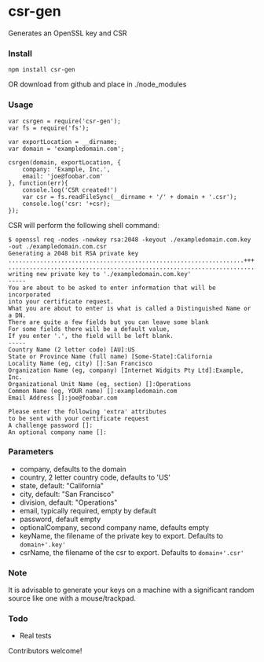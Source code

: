 csr-gen
=======

Generates an OpenSSL key and CSR

### Install

```
npm install csr-gen
```
OR download from github and place in ./node_modules

### Usage



```
var csrgen = require('csr-gen');
var fs = require('fs');

var exportLocation = __dirname;
var domain = 'exampledomain.com';

csrgen(domain, exportLocation, {
	company: 'Example, Inc.',
	email: 'joe@foobar.com'
}, function(err){
	console.log('CSR created!')
	var csr = fs.readFileSync(__dirname + '/' + domain + '.csr');
	console.log('csr: '+csr);
});

```

CSR will perform the following shell command:

```
$ openssl req -nodes -newkey rsa:2048 -keyout ./exampledomain.com.key -out ./exampledomain.com.csr
Generating a 2048 bit RSA private key
...................................................................+++
................................................................................................................................+++
writing new private key to './exampledomain.com.key'
-----
You are about to be asked to enter information that will be incorporated
into your certificate request.
What you are about to enter is what is called a Distinguished Name or a DN.
There are quite a few fields but you can leave some blank
For some fields there will be a default value,
If you enter '.', the field will be left blank.
-----
Country Name (2 letter code) [AU]:US
State or Province Name (full name) [Some-State]:California
Locality Name (eg, city) []:San Francisco 
Organization Name (eg, company) [Internet Widgits Pty Ltd]:Example, Inc.
Organizational Unit Name (eg, section) []:Operations
Common Name (eg, YOUR name) []:exampledomain.com
Email Address []:joe@foobar.com

Please enter the following 'extra' attributes
to be sent with your certificate request
A challenge password []:
An optional company name []: 
```

### Parameters

* company, defaults to the domain
* country, 2 letter country code, defaults to 'US'
* state, default: "California"
* city, default: "San Francisco"
* division, default: "Operations"
* email, typically required, empty by default
* password, default empty
* optionalCompany, second company name, defaults empty
* keyName, the filename of the private key to export. Defaults to `domain+'.key'`
* csrName, the filename of the csr to export. Defaults to `domain+'.csr'`


### Note

It is advisable to generate your keys on a machine with a significant random source like one with a mouse/trackpad.

### Todo

* Real tests

Contributors welcome!